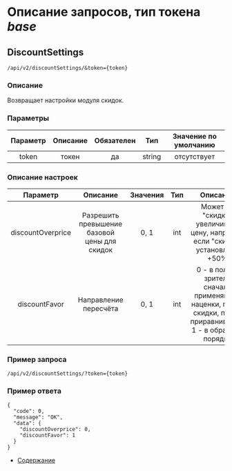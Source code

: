 Описание запросов, тип токена _base_
====================================
DiscountSettings
------------

`/api/v2/discountSettings/&token={token}`
 
### Описание
Возвращает настройки модуля скидок.

### Параметры
 
|    Параметр   |            Описание            | Обязателен |   Тип  | Значение по умолчанию |
|:-------------:|:------------------------------:|:----------:|:------:|:---------------------:|
|     token     |              токен             |     да     | string |      отсутствует      |
 
### Описание настроек

|    Параметр   |            Описание            | Значения |   Тип  | Описание |
|:-------------:|:------------------------------:|:----------:|:------:|:------:|
| discountOverprice  | Разрешить превышение базовой цены для скидок | 0, 1| int | Может ли "скидка" увеличивать цену, например если "скидка" установлена +50% |
| discountFavor  | Направление пересчёта | 0, 1| int | 0 - в пользу зрителя сначала применяются наценки, потом скидки, потом приравнивания; 1 - в обратном порядке |
 
### Пример запроса
`/api/v2/discountSettings/?token={token}`

### Пример ответа

```
{
  "code": 0,
  "message": "OK",
  "data": {
    "discountOverprice": 0,
    "discountFavor": 1
  }
}
```
* [Содержание](../index)